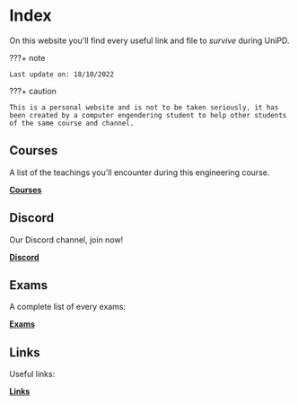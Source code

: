 # Index

On this website you'll find every useful link and file to *survive* during UniPD.

???+ note

    Last update on: 18/10/2022

???+ caution

    This is a personal website and is not to be taken seriously, it has been created by a computer engendering student to help other students of the same course and channel.

## Courses

A list of the teachings you'll encounter during this engineering course.

**[Courses](courses)**

## Discord

Our Discord channel, join now!

**[Discord](discord)**

## Exams

A complete list of every exams:

**[Exams](exams)**

## Links

Useful links:

**[Links](links)**
